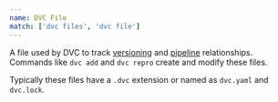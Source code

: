 ```yaml
---
name: DVC File
match: ['dvc files', 'dvc file']
---
```


A file used by DVC to track
[versioning](/doc/use-cases/versioning-data-and-model-files) and
[pipeline](/doc/command-reference/dag) relationships. Commands like `dvc add`
and `dvc repro` create and modify these files. 

Typically these files have a `.dvc` extension or named as `dvc.yaml` and `dvc.lock`.

